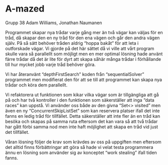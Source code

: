 # A-mazed
Grupp 38
Adam Williams, Jonathan Naumanen

Programmet skapar nya trådar varje gång mer än två vägar kan väljas för en tråd, då skapar den en ny tråd för den ena vägen och går den andra vägen själv. På så sätt behöver tråden aldrig “hoppa bakåt” för att leta i outforskade vägar. Vi gjorde på det här sättet då vi ville att vårt program skulle vara så parallellt som möjligt men en mer optimal lösning hade använt färre trådar då det är lite för dyrt att skapa såhär många trådar i förhållande till hur mycket jobb varje tråd behöver göra.

Vi har återanvänt “depthFirstSearch” koden från “sequentialSolver” programmet men modifierat den för att se till att programmet kan skapa nya trådar och köra dem parallellt. 

Vi refaktorera ut funktionen som kikar vilka vägar som är tillgängliga att gå på och har två kontroller i den funktionen som säkerställer att inga “data races” kan uppstå. Vi använder oss både av den givna “Set<> visited”  men även en ny “ConcurrentSkipListSet” som kan reservera platser ifall det inte fanns en ledig tråd för tillfället. Detta säkerställer att inte fler än en tråd kan besöka och skapas på samma ruta eftersom det kan vara så att två trådar har gått förbi samma nod men inte haft möjlighet att skapa en tråd vid just det tillfället.

Våran lösning följer de krav som krävdes av oss på uppgiften men eftersom det alltid finns förbättringar att göra så hade vi velat testa programmera ännu en lösning som använder sig av konceptet “work stealing” ifall tiden fanns. 
